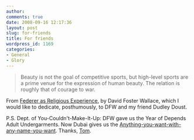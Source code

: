 ```yaml
---
author:
comments: true
date: 2008-09-16 12:17:36
layout: post
slug: for-friends
title: For friends
wordpress_id: 1169
categories:
- General
- Glory
---
```


> 
  
> 
> Beauty is not the goal of competitive sports, but high-level sports are a prime venue for the expression of human beauty. The relation is roughly that of courage to war.
> 
> 

From [Federer as Religious Experience](http://www.nytimes.com/2006/08/20/sports/playmagazine/20federer.html?ei=5090&en=716968175e36505e&ex=1313726400&partner=rssuserland&emc=rss&pagewanted=all), by David Foster Wallace, which I would like to dedicate, posthumously, to DFW and my friend Dudley Doust.

P.S. Dept. of You-Couldn't-Make-It-Up: DFW gave us the Year of Depends Adult Undergarments. Now Dubai gives us the [Anything-you-want-with-any-name-you-want](http://online.wsj.com/article/SB121814812246222217.html). Thanks, [Tom](http://www.thomaspmbarnett.com/weblog/2008/09/how_much_for_the_bridge.html).



